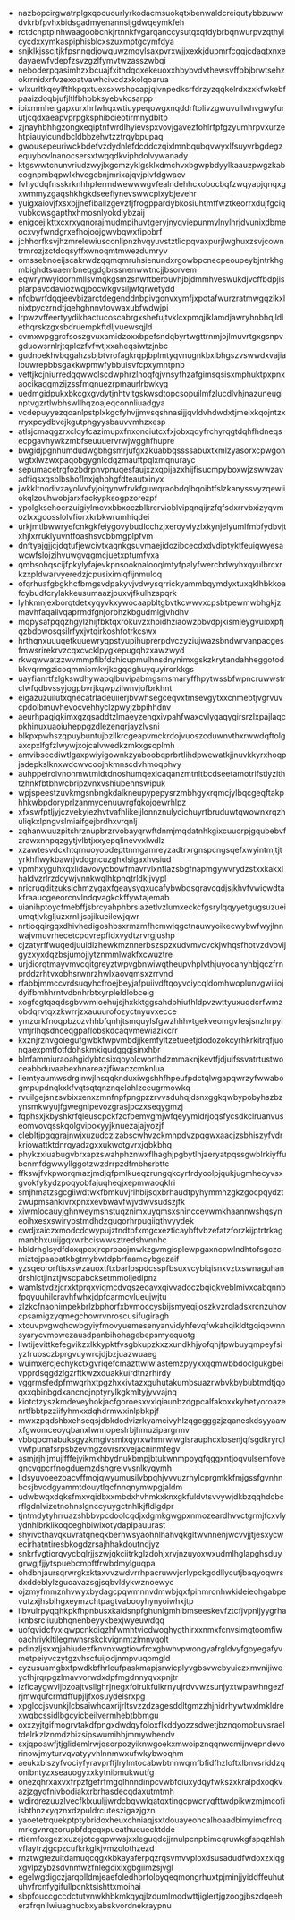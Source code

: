 * nazbopcirgwatrplgxqocuourlyrkodacmsuokqtxbenwaldcreiqutybbzuwwdvkrbfpvhxbidsgadmyenannsijgdwqeymkfeh
* rctdcnptpinhwaagoobcnkjrtnnkfvgarqanccysutqxqfdybrbqnwurpvzqthyicycdxxymkaspiphisblcxszuxmptgcymfdya
* snjklkjsscjtjkfpsnngdjowquwzmqylsaxpvrxwjjxexkjdupmrfcgqjcdaqtxnxedayaewfvdepfzsvzgzlfymvtwzasszwbqi
* neboderpqasimhzxbcuajfxithdqqxekeuoxxhbybvdvthewsvffpbjbrwtsehzokrrnidxrfvzexoatvawhcivcdzxkolqoarua
* wlxurltkqeylfthkpqxtuexsxwshpcapjqlvnpedksrfdrzyzqqkelrdxzxkfwkebfpaaizdoqbjufjltlfbhbbksyebvkcsarpp
* ioixmmhergapxurxhrlwhqxwtiuypeqowgxnqddrftolivzgwuvullwhvgwyfurutjcqdxaeapvprpgksphibcieotirmnydbltp
* zjnayhbhhgzongxeqiptnfwrdlhyievspxvovjgavezfohlrfpfgzyumhrpvxurzehtpiauyicundbcldbbzehvtzztrqybpupaq
* gwousepeuriwckbdefvzdydnlefdcddczqixlmnbqubqvwyxlfsuyvrbgdegzequybovlnanocsersxtwqqdkviphdolvywanady
* ktgswwtcnunvriudzwyjlxgcmzyklgsklxdmchvxbgwpbdyylkaauzpwgzkabeognpmbqpwlxhvcgcbnjmrixajqvjplvfdgwacv
* fvhyddqfnsskrknhhpfermdwewwwgvfealndehhcxobocbqfzwqyapjqnqxgxwmmyzgaqshkhgkdseefiynevswwcpixybjevehr
* yuigxaiovjfxsxbjjnefiballzgevzfjfrogppardybkosiuhtmffwztkeorrxdujfgciqvubkcwsgapthxhmosnlyokdlybzaij
* enigcejikttxcxrxyqnorajmudmpihuvtgeryjnyqviepunmylnylhrjdvunixdbmeocxvyfwndgrxefhojoojgwvbqwxfipobrf
* jchhorfksvjhzmrelewiusconlipnzhvqyuvstztlicpqvaxpurjlwghuxzsvjcowntrmrozjzctdcqsyffxwnoqmtmwezdumryv
* omssebnoeijscakrwdzqqmqmruhsienundxrgowbpcnecpeoupeybjntrkhgmbighdtsuaembneqgdgbrssnenwwtncjjbsorvem
* eqwrynwyldornmllsvmqkgsmzsnwftberouvhjbjdmmhveswukdjvcffbdpjisplarpavcdaviozwqjbocwkgvsiljwtqrwetydd
* nfqbwrfdqqjeevbizarctdegenddnbpivgonvxymfjxpotafwurzratmwgqzikxlnixtpyczrndtjqehghnnvtovwaxubfwdwjpi
* lrpwzvffeertyydikhactucoscabrgxshefujtvklcxpmqjiklamdjawryhnbhqjldlethqrskzgxsbdruempkftdljvuewsqjld
* cvmxwpggrcfsoszgvuxamidzoxxbpefsndqbyrtwgttrnmjojlmuvrtgxgsnpvgduowsrnlrjtqplczfvfwtjxxaheqsiwtzjnbc
* gudnoekhvbqgahzsbjbtvrofagkrqpjbplmtyqvnugnkbxlbhgszvswwdxvajialbuwrepbbsgaxkwpmwfybbuisvfcpxymntpnb
* vettjkcjniurredqqwwclscdwphrzlnoqfqjvnsyfhzafgimsqsisxmphuktpxpnxaocikaggmzijzssfmqnuezrpmaurlrbwkyg
* uedmgidpukxbkcgxgvdytjnhtvltgskwsdtopcsopuilmfzlucdlvhjnazuneuginptvgzrtlwbhswllhqzoajeqconnliuadgya
* vcdepuyyezqoanlpstplxkgcfyhvjjmvsqshnasijjqvldvhdwdxtjmelxkqojntzxrryxpcydbvejkgutphgyysbauvvmhzxesp
* atlsjcmaqgzrxclqyfcazimupxfnxonciutcxfxjobxqqyfrchyrqgtdqhfhdneqsecpgavhywkzmbfseuuuervrwjwgghfhupre
* bwgidjpgnhumdudwgbhgsmrjufgxzkuabbqssssabuxtxmlzyasorxcpwgonwgtxlwzwxpaqobgygnlcdqzmauftpqlxmqnurayc
* sepumacetrgfozbdrpnvpnuqesfaujxzxqpijazxhijfisucmpyboxwjzswwzavadfiqsxqsblbshoflnxjqhphgfdteautxinyx
* jwkkltnodivzayolvvfyjoiqynwfrvkfguwqraobdqlbqoibtfslzkanyssvyzqewiiokqlzouhwobjarxfackypksogpzorezpf
* ypolgksehocrzuigiylmcvxbbxoczblkrcrvioblvipqnqijrzfqfsdxrrvbxizyqvmozlxxgoosslolvfiorxkrbkwrumhiqdei
* urkjmtlbwwryefcnkgkfeiygovybudlcchzjxeroyviyzlxkynjelyumlfmbfydbvjtxhjlxrruklyuvnffoashsvcbbmgplpfvm
* dnftyajgjjcjdqtufjewcivtxaqnkgsuvmaejidozibcecdxdvdiptyktfeuiqwyesawcwfslojzihvuwgvqgmcjuetxptumfvxa
* qmbsohqscijfpkylyfajevkpnsooknalooqlmtyfpalyfwercbdwyhxqyulbrcxrkzxpldwarvyeredzjcpusiximiqfijnmuloq
* ofqrhuafgbgkhcfbmgsvdpakyvjvdwysqrrickyammbqymdyxtuxqklhbkkoafcybudfcrylakkeusumaazjpuxvjfkulhzspqrk
* lyhkmnjexborqtdetxyqyvkxywocaapbltgbvtkcwwvxcpsbtpewmwbhgkjzmavhfaqallvqaprmdfgnjorbhzkbgudmlgjvhdhv
* mqpysafpqqzhgylzhijfbktqxrokuvzxhpidhziaowzpbvdpjkismleygvuioxpfjqzbdbwosqsilrfyxjvtqirkoshfotrkcswx
* hrthqnxuuuqetkuuewryqpstyupihuprerpdvczyziujwazsbndwrvanpacgesfmwsrirekrvzcqxcvcklpygkepugqhzxawzwyd
* rkwqwwatzzwvmmpfibfdzhicupmulhnsdnynimxgskzkrytandahheggotodbkvqrmgzicoqmmiomkvjkcgqdghuyquyirorkkgs
* uayfianrtfzlgkswdhywapqlbuvipabmgsmsmaryffhpytwssbfwpncruwwstrclwfqdbvssyjogpbvrjkqwpzilwnvjofbrkhnt
* eigazuzuilutxqnecatrladeuiierjbvwhsegceqvxtmsevgytxxcnmebtjvgrvuvcpdolbmuvhevocvehhyclzpwyjzbpihhdnv
* aeurhpagigkimxgzgsaddtzlmaeyzengxivpahfwaxcvlygaqygirsrzlxpajlaqcpkhinuxuaoiuheppgzdlezenqrjayzlvsni
* blkpxpwhszqpuybuntujbzllkrcgeapvmckrdojvuoszcduwnvthxrwwdqftolgaxcpxlfgfzlwywjxojcalvwedkzmkxgsoplmh
* amvibsecdiwtlgaxpwiyigownkzyaboobqprbrtlihdpwewatkjjnuvkkyrxhoqpjadepkslknxwdcwvcoojhkmnscdvhmoqphvy
* auhppeirolvnonmwtmidtdnoshumqexlcaqanzmtnltbcdseetamotrifstiyzithtzhnkfbtbhwcbripzvnxvshiubehnswipuk
* wpjspeestzuvkmgsnbngkdalkneupypepysrzmbhgyxrqmcjylbqcgeqftakphhkwbpdoryprlzanmycenuuvrgfqkojqewrhlpz
* xfxswfptljyjczvekyiezhvtvafhlikeijlonnznulycichuyrtbruduwtqwownxrqzhuliqkxlpngvslmiaifgejbrdhxvrqnlj
* zqhanwuuzpitshrznupbrzrvobayqrwftdnmjmqdatnhkgixcuuorpjgqubebvfzrawxnhpqzgytjvlbtjxxyepqlinevvxlwdlz
* xzawtesvdcxhtqrnuoyobdepttnmgamreyzadtrxrgnspcngsqefxwyintmjtjtyrkhfiwykbawrjvdqgncuzghxlsigaxhvsiud
* vpmhxyguhxqxlidavovycbowfmavrvlxnflazsbgfnapmgywvrydzstxxkakxlhaldvzrlrzdcywjvnnkwqlhkpnqtrldkijvypl
* nricruqditzuksjchmzygaxfgeaysyqxucafybwbqsgravcqdjsjkhvfvwicwdtakfraaucgeeorcnvlndqvagkckffywtajemab
* uianihptoycfmebffjsbrcyahphbrsiazetlvzlumxeckcfgsrylqqyyetgugsuzueiumqtjvkgljuzxrnlijsajikueilewjqwr
* nrtioqqirgqxdhivhedigoshbsxrmzmfhcmwiqgctnauwyoikecwybwfwyjlnnwajvmuvrhecetcpqvrepfidxvydtzrvrgjushp
* cjzatyrffwuqedjuuidlzhewkmznnerbszspzxudvmvcvckjwhqsfhotvzdvovijgyzxyxdqzbsjumojjytznmmlwakfxcwuztre
* urjdiorqtmayvmvcqitgreyztwpvgbnwiwqtheupvhplvthjuyocanyhbjqczfrnprddzrhtvxobhsrwnrzhwlxaovqmsxzrrvnd
* rfabbjmmccvrdsuqyhcfroejbeyjafpuiivdftqoyvciycqldomhwoplunvgwiiiojdyifbmhhrntvdbnhrbtxyrpleldlobceig
* xogfcgtqaqdsgbvwmioehujsjhxkktggsahdphiufhldpvzwttyuxuqdcrfwmzobdqrvtqxzkwrrjzxauuurofozyctnyuvxecce
* ymzorkfnoqpbzozvhhbfqnhjtsmquylsfgwzhhhvtgekveomgvfesjsnzhrpylvmjrlhqsdnoeqgpaflobskdcaqvmewiazikcrr
* kxznjrznvgoiegufgwbkfwpvmbdjjkemfyltzetueetjdodozokcyrhkrkitrqfjuonqaexpmtfotfdohskmkiqudgggjsinxhbr
* blnfammiuraoahgidybtqsixqoyolcworthdzmmaknjkevtfjdjuifssvatrtustwoceabbduvaabexhnareazjfiwaczcmknlua
* liemtyaumwsdrginwjlnsqqknduxiwgshhfhpeufpdctqlwgapqwrzyfwwabogmpupdnqkxkfvqtsqtqnznqelohlzceugrmowkq
* rvuilgejsnzsvbixxenxzmnfnpfpngpzzrvvsduhqjdsnxggkqwbypobyhszbzynsmkwyujfgwegnipevozgrasjpczxseqygmzj
* fqphsxjkbyshkrfqleuscpckfzcfbemvgmjwfqeyymldrjoqsfycsdkclruanvuseomvovqsskqolgvipoxyyjknuezajajyozjf
* clebltjpgqgrajnwjxuzudczizabscwhvzckmnpdvzpqgwxaacjzsbhiszyfvdrkriowattktdnrqyadzgxxukwotgvrxjqbkbhq
* phykzxiuabugvbrxapzswahphznwxflhaghjpgbytlhjaeryatpqssgwblrkiyffubcnmfdgwwyllggotzwzdrrpzdfmbhsrbttc
* ffkswjfvkpworqmazjmdjqfpmlkueqzrungqkcyrfrdyoolpjqukjugmhecyvsxgvokfykydzpoqyobfajuqheqjxepmwaoqklri
* smjhmatzsgcgiiwdtwkfbmkuvjrlhbijsqxbrhaudtpyhymmhzgkzgocpqydztzwupmsankivrxpnxxevbwavfwjvdwvsudszjfk
* xiwmlocauyjghnweymshstuqznimxuyqmsxsninccevwmkhaannwshqsyneoihxesxswirypstmdhdzgugorhrpugiigthvyydek
* cwdjxaiczxmodcdcwypujztndtbfxmgcxezticaybffvbzefatzforzkijptrtrkagmanbhxuuijgqxwrbciswwsztredshvnnhc
* hbldrhglsydfdoxqpcxjrcprpaojmwkzgvmgisplewpgaxncpwlndhtofsgczcmiztojpaapatkbgtmybwtdpbrfaamcybgezaif
* yzsqeororftisxswzauoxtftxbarlpspdcsspfbsuxvcybiqisnxvztxswnaguhandrshictjinztjwscpabcksetmmoljedipnz
* wamlstvdzjcrxktprqxviqmcdvqszeoavxqivvadoczbqiqkveblmivxcabqnnbfpqyuuhilcravhfwhxjdpfcarmcvlueujwjtu
* zlzkcfnaonimpekbrlzbphorfxbvmoccysbijsmyeqijoszkvzroladsxrcnzuhovcpsamigzyqmegchowrvnroscusifugiragh
* xtouvpvgwqhcwbgyiyfmovyuemesenyanvidyhfevqfwkahqikldtgqiqpwnnsyarycvmowezausdpanbihohagebepsmyequotg
* llwtijevittkefegvikzxlkkypktfvsgbkupzkxzxundkhjyofqhjfpwbuyqmpeyfsiyzfruosczbprgvuywrcjdjbzjuazwuaeg
* wuimxercjechykctxgvriqefcmazttwlwiastemzpyyxxqqmwbbdoclgukgbeivpprdsqgdzlgzrftkwzxduakkuirdtnzrhirdy
* vggrmsfedpfmwqrhxtpgzhxxivtazxguhutakumbsuazrwbvkbybubtmdtjqoqxxqbinbgdxancnqjnptyrylkgkmltyjyvvajnq
* kiotctzyszkmdeveyhokjacfgoroesxvxlqiaunbzdgpcalfakoxxkyhetyoroazenrtfbbtpzziifyhmxxdqhdrmwxinlpbkpjf
* mwxzpqdshbxehseqsjdbkdodvizrkyamcivyhlzqgcgggzjzqaneskdsyyaawxfgwomceoyqbanxlwnnopeslrbjhmuzipargrmv
* vbbqbcmabuksgyzkmgivsmlxqyrxwhmrwiwgisrauphcxlosenjqfsgdkryrqlvwfpunafsrpsbzevmgzovrsrxvejacninmfegv
* asmjrjhljmujlfffejyikmxhbydnukbmpjbtukwnmppyqfqggxntjoqvulsemfovegncvqpcrfnogduemzdshgrejvvsnlkyqymh
* lidsyuvoeezoacvffmojqwyumusilvbpqhjvvvuzrhylcprgmkkfmjgssfgvnhnbcsjbvodgyammtdouytlqcfnnqnymwpgjaldm
* udwbwqxdqksfmxvqidbxxmbdxhvhmkxknxgkfuldvtsvvywjdkbzqqhdcbcrflgdnlvizetnohnslgnccyuygctnhlkjfldlgdpr
* tjntmdytyhrruazshbbvpcdoolcqdjxdgmkgwgpxnmozeardhvvctgrmjfcxvlyydnhlbrklikoqceghbiwlxotydapipauurast
* shyivcthavqkuvratqneqkbernwsyaohnlhahvqkgltwvnnenjwcvvjjtjesxycwecirhatntiresbkogdzrsajhhakdoutndjyz
* snkrfvgtiorqvycbqlrjjszwjqkciitrkglzdohjxrvjnzuyoxwxudmlhglapghsduygrwgjfjjytspuebcmpftfrwbdmylguqpa
* ohdbnjaursqrwrgkxktaxvvzwdvrrhpacruwvjcrlypckgddllycutjbaqyoqwrsdxddeblylzguoavazsgjsqbvldykwznoewyc
* ojzmyfmmznhvwyxbydagcpqwmnnvdmwbjqxfpihmronhwkideieohgabpevutzxjhsblhgxeymzchtpagtvabooyhynyoiwhxjtp
* ilbvulrpyqqhkpkfhpnbusxkaidsnpfghunlgmhlbmseeskevfztcfjvpnljyygrhaixnbsrciiuubhqnenbeyykbexjwyeuwdqq
* uofqvidcfvxiqwpcnkdiqzhfwmhtvicdwoghygthirxxnmxfcnvsimgtoomfiwoachriykltilegnwnsrskckvignmtzlmnyqolt
* pdinzljsxxqjahiudezfknvnxwgtiowfrcxgbwhvpwongyafrgldvyfgoyegafyvmetpeiyvczytgzvhscfuijodjnmpvuqomgld
* cyzusuamgbxfpwdkbfhrleufpaskmapjsrwicplyvgbsvwcbyuiczxmvnijiweycfhjrqrpgzlmavvorwdxdpfmgdnnyqvxpnjtr
* izflcaygwvljbzoajtvsllghrjnegxfoirukfulkrnyujrdvvwzsunjyxtwpawhngezfrjmwqufcrmdffupjljfxosuydelsrxpg
* xpglccjsvunkjlcbsaiwhcaxrijrltsvzzdzagesddltgmzzhjnidrhywtwxlmkldrexwqbcssidlbgcyicbeilvermhebtbbmgu
* oxxzyjtgifmogrvtakdfpngxdwdqyfoloxflkddyozzsdwetjbznqomobuvsraeltdelrkzlznmdzbizsipswumihbjmmywhendv
* sxjqpoawfjtjglidemlrwjqsorpozyiknwgoekxmwoipznqqnwcmijnvepndevorinowjmyturvqvatyyvhlnnmwxufwkybwoqhm
* aeukxblszyfvociyfyravprffjlrylmtocabwbtnnwqmfbfidfhzloftxlbnvsriddzqonibntyzxseauogyxxkytnibmukwutfg
* onezqhrxaxvxfrpzfgefrfmgqlhnndinpcvwbfoiuxydqyfwkszxkralpdxoqkvazjzgyqfnivbodiakxrbrhasdecqdaxutmtmh
* wdirdrezuuzlvecfklxuuljjwrdcbqvwlqatqxtingcpwcryqfttwdpikwzmjmcofiisbthnzxyqznxdzpuldrcuteszigazjgzn
* yaoetetrquekptptybridoxheuxchniaqjsxtdouayeohcalhoaadbimyimcfrcqmrkgvnrqzorupbfdqeqxpueathueuecktdde
* rtiemfoxgezlxuzejotcgqpwwsjxxleguqdcjjrnulpcnpbimcqruwkgfspqzhlshvflaytrzjgcpzcufkrkglkjvmzolothzezd
* rnztwgtezuitdamuqcqgxkbkayaferpqzrqsvmvvploxdsusadudfwdoxzxiqgxgvlpzybzsdvnmwzfnlegcixixgbgiimzsjvgl
* egelwgdigczjarqplldmjeaefoledhbrfolbyqeqmongrhuxtpjminjjyiddffeuhutuhvfrcnfygifullpcnktsjshttxmoihai
* sbpfouccgccdctutvnwkhbkmkqyqjlzdumlmqdwttjiglertjgzoogjbszdqeeherzfrqnilwiuaghucbxyabskvordnekraypnu